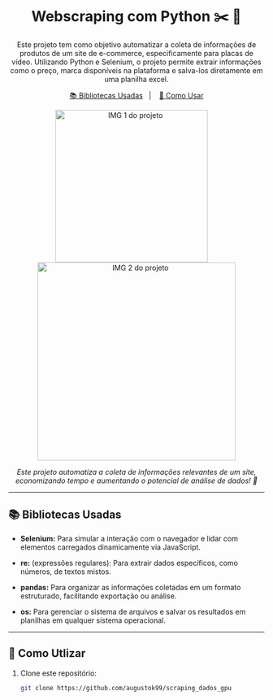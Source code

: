 <h1 align="center">Webscraping com Python ✂️ 🤖 </h1>


<p align="center">
  Este projeto tem como objetivo automatizar a coleta de informações de produtos de um site de e-commerce, especificamente para placas de vídeo. Utilizando Python e Selenium, o projeto permite extrair informações como o preço, marca disponíveis na plataforma e salva-los diretamente em uma planilha excel.
</p>

<p align="center">
  <a href="#-bibliotecas-usadas">📚 Bibliotecas Usadas</a>&nbsp;&nbsp;&nbsp;|&nbsp;&nbsp;&nbsp;
  <a href="#-como-usar">🔧 Como Usar</a>
</p>



<div align="center">
   <img alt="IMG 1 do projeto" src="https://imgur.com/vnfp7Il.jpg" width="300px" style="margin-right: 20px; display: inline-block;">
    <img alt="IMG 2 do projeto" src="https://imgur.com/NleohOU.jpg" width="390px" style="display: inline-block;">
</div>

</div>



<p align="center">
  <i>Este projeto automatiza a coleta de informações relevantes de um site, economizando tempo e aumentando o potencial de análise de dados! 🚀</i>
</p>

---



## 📚 Bibliotecas Usadas

- **Selenium:** Para simular a interação com o navegador e lidar com elementos carregados dinamicamente via JavaScript.

- **re:** (expressões regulares): Para extrair dados específicos, como números, de textos mistos.

- **pandas:** Para organizar as informações coletadas em um formato estruturado, facilitando exportação ou análise.

- **os:** Para gerenciar o sistema de arquivos e salvar os resultados em planilhas em qualquer sistema operacional.

---

## 🔧 Como Utlizar

1. Clone este repositório:

   ```bash
   git clone https://github.com/augustok99/scraping_dados_gpu

